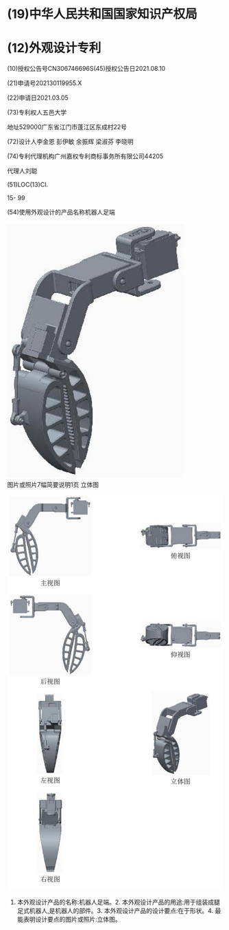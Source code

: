 # (19)中华人民共和国国家知识产权局

# (12)外观设计专利

(10)授权公告号CN306746696S(45)授权公告日2021.08.10

(21)申请号202130119955.X

(22)申请日2021.03.05

(73)专利权人五邑大学

地址529000广东省江门市蓬江区东成村22号

(72)设计人李金恩 彭伊敏 余振辉 梁淑芬 李晓明

(74)专利代理机构广州嘉权专利商标事务所有限公司44205

代理人刘聪

(51)LOC(13)CI.

15- 99

(54)使用外观设计的产品名称机器人足端

![](images/edf5549da992478b80009c95d67e24bad3d845d15d7615ddeb60ed5ab1d3d983.jpg)  
图片或照片7幅简要说明1页 立体图

![](images/ef3ad6d3f3898f8e8b9aaeeaeb1f97d9f34ddbd9519304bb779e42d4882546cf.jpg)

1. 本外观设计产品的名称:机器人足端。2. 本外观设计产品的用途:用于组装成腿足式机器人,是机器人的部件。3. 本外观设计产品的设计要点:在于形状。4. 最能表明设计要点的图片或照片:立体图。